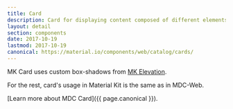 ```yaml
---
title: Card
description: Card for displaying content composed of different elements.
layout: detail
section: components
date: 2017-10-19
lastmod: 2017-10-19
canonical: https://material.io/components/web/catalog/cards/
---
```


MK Card uses custom box-shadows from [MK Elevation](../elevation/).

For the rest, card's usage in Material Kit is the same as in MDC-Web.

[Learn more about MDC Card]({{ page.canonical }}).
